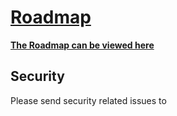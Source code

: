 # [Roadmap](https://github.com/orgs/Streamfinity/projects/2)

[**The Roadmap can be viewed here**](https://github.com/orgs/Streamfinity/projects/2)

## Security

Please send security related issues to [<E-Mail address>](mailto:)
